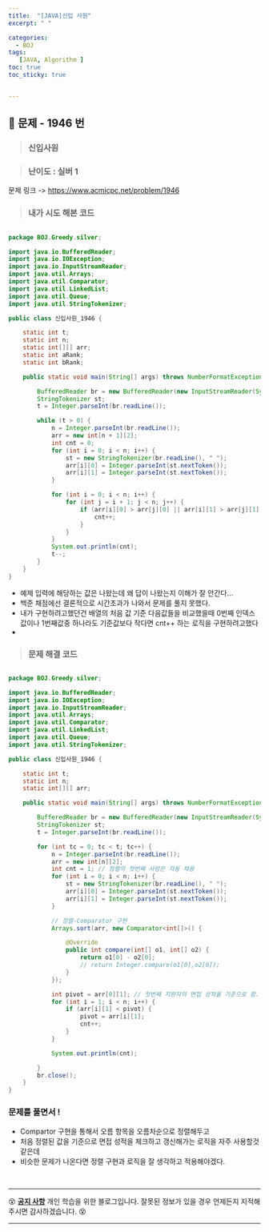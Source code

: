 ```yaml
---
title:  "[JAVA]신입 사원"
excerpt: " "

categories:
  - BOJ
tags:
   [JAVA, Algorithm ]
toc: true
toc_sticky: true


---
```


## 🚀 문제 - 1946 번

> ### 신입사원 

> ### 난이도 : 실버 1  

문제 링크  -> https://www.acmicpc.net/problem/1946

> ### 내가 시도 해본 코드

```java

package BOJ.Greedy.silver;

import java.io.BufferedReader;
import java.io.IOException;
import java.io.InputStreamReader;
import java.util.Arrays;
import java.util.Comparator;
import java.util.LinkedList;
import java.util.Queue;
import java.util.StringTokenizer;

public class 신입사원_1946 {

	static int t;
	static int n;
	static int[][] arr;
	static int aRank;
	static int bRank;

	public static void main(String[] args) throws NumberFormatException, IOException {

		BufferedReader br = new BufferedReader(new InputStreamReader(System.in));
		StringTokenizer st;
		t = Integer.parseInt(br.readLine());

		while (t > 0) {
			n = Integer.parseInt(br.readLine());
			arr = new int[n + 1][2];
			int cnt = 0;
			for (int i = 0; i < n; i++) {
				st = new StringTokenizer(br.readLine(), " ");
				arr[i][0] = Integer.parseInt(st.nextToken());
				arr[i][1] = Integer.parseInt(st.nextToken());
			}

			for (int i = 0; i < n; i++) {
				for (int j = i + 1; j < n; j++) {
					if (arr[i][0] > arr[j][0] || arr[i][1] > arr[j][1]) {
						cnt++;
					}
				}
			}
			System.out.println(cnt);
			t--;
		}
	}
}
``` 

- 예제 입력에 해당하는 값은 나왔는데 왜 답이 나왔는지 이해가 잘 안간다... 
- 백준 채점에선 결론적으로 시간초과가 나와서 문제를 풀지 못했다. 
- 내가 구현하려고했던건 배열의 처음 값 기준 다음값들을 비교했을때 0번째 인덱스값이나 1번째값중 하나라도 기준값보다 작다면 cnt++ 하는 로직을 구현하려고했다 
- 

> ### 문제 해결 코드
```java

package BOJ.Greedy.silver;

import java.io.BufferedReader;
import java.io.IOException;
import java.io.InputStreamReader;
import java.util.Arrays;
import java.util.Comparator;
import java.util.LinkedList;
import java.util.Queue;
import java.util.StringTokenizer;

public class 신입사원_1946 {

	static int t;
	static int n;
	static int[][] arr;

	public static void main(String[] args) throws NumberFormatException, IOException {

		BufferedReader br = new BufferedReader(new InputStreamReader(System.in));
		StringTokenizer st;
		t = Integer.parseInt(br.readLine());

		for (int tc = 0; tc < t; tc++) {
			n = Integer.parseInt(br.readLine());
			arr = new int[n][2];
			int cnt = 1; // 정렬의 첫번째 사람은 자동 채용
			for (int i = 0; i < n; i++) {
				st = new StringTokenizer(br.readLine(), " ");
				arr[i][0] = Integer.parseInt(st.nextToken());
				arr[i][1] = Integer.parseInt(st.nextToken());
			}

			// 정렬-Comparator 구현
			Arrays.sort(arr, new Comparator<int[]>() {

				@Override
				public int compare(int[] o1, int[] o2) {
					return o1[0] - o2[0];
					// return Integer.compare(o1[0],o2[0]);
				}
			});

			int pivot = arr[0][1]; // 첫번째 지원자의 면접 성적을 기준으로 함.
			for (int i = 1; i < n; i++) {
				if (arr[i][1] < pivot) {
					pivot = arr[i][1];
					cnt++;
				}
			}

			System.out.println(cnt);

		}
		br.close();
	}
}
```


### 문제를 풀면서 !
- Compartor 구현을 통해서 오름 항목을 오름차순으로 정렬해두고 
- 처음 정렬된 값을 기준으로 면접 성적을 체크하고 갱신해가는 로직을 자주 사용할것 같은데 
- 비슷한 문제가 나온다면 정렬 구현과 로직을 잘 생각하고 적용해야겠다. 

<br>

---
😵 **<u>공지 사항</u>** 개인 학습을 위한 블로그입니다. 잘못된 정보가 있을 경우 언제든지 지적해주시면 감사하겠습니다. 😵

---

